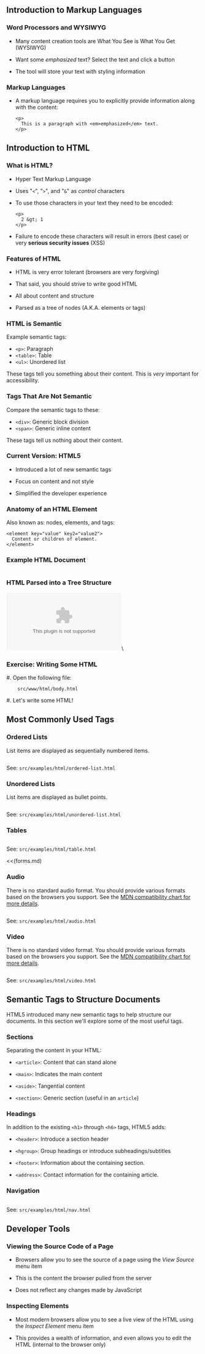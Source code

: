 ## Introduction to Markup Languages

### Word Processors and WYSIWYG

  - Many content creation tools are What You See is What You Get
    (WYSIWYG)

  - Want some *emphasized* text?  Select the text and click a button

  - The tool will store your text with styling information

### Markup Languages

  - A markup language requires you to explicitly provide information
    along with the content:

    ~~~ {.html}
    <p>
      This is a paragraph with <em>emphasized</em> text.
    </p>
    ~~~

## Introduction to HTML

### What is HTML?

  - Hyper Text Markup Language

  - Uses "`<`", "`>`", and "`&`" as *control* characters

  - To use those characters in your text they need to be encoded:

    ~~~ {.html}
    <p>
      2 &gt; 1
    </p>
    ~~~

  - Failure to encode these characters will result in errors (best
    case) or very **serious security issues** (XSS)

### Features of HTML

  - HTML is very error tolerant (browsers are very forgiving)

  - That said, you should strive to write good HTML

  - All about content and structure

  - Parsed as a tree of nodes (A.K.A. elements or tags)

### HTML is Semantic

Example semantic tags:

  - `<p>`: Paragraph
  - `<table>`: Table
  - `<ul>`: Unordered list

These tags tell you something about their content.  This is *very*
important for accessibility.

### Tags That Are Not Semantic

Compare the semantic tags to these:

  - `<div>`: Generic block division
  - `<span>`: Generic inline content

These tags tell us nothing about their content.

### Current Version: HTML5

  - Introduced a lot of new semantic tags

  - Focus on content and not style

  - Simplified the developer experience

### Anatomy of an HTML Element

Also known as: nodes, elements, and tags:

~~~ {.html}
<element key="value" key2="value2">
  Content or children of element.
</element>
~~~

### Example HTML Document

~~~ {.html insert="../../src/examples/html/simple.html"}
~~~

### HTML Parsed into a Tree Structure

![](../../diagrams/html/tree.dot)\
<!-- Placeholder -->

### Exercise: Writing Some HTML

  #. Open the following file:

        src/www/html/body.html

  #. Let's write some HTML!

## Most Commonly Used Tags

### Ordered Lists

List items are displayed as sequentially numbered items.

~~~ {.html insert="../../src/examples/html/ordered-list.html" token="list"}
~~~

See: `src/examples/html/ordered-list.html`

### Unordered Lists

List items are displayed as bullet points.

~~~ {.html insert="../../src/examples/html/unordered-list.html" token="list"}
~~~

See: `src/examples/html/unordered-list.html`

### Tables

~~~ {.html insert="../../src/examples/html/table.html" token="table"}
~~~

See: `src/examples/html/table.html`

<<(forms.md)

### Audio

There is no standard audio format.  You should provide various formats
based on the browsers you support.  See the [MDN compatibility chart
for more details][formats].

~~~ {.html insert="../../src/examples/html/audio.html" token="audio"}
~~~

See: `src/examples/html/audio.html`

### Video

There is no standard video format.  You should provide various formats
based on the browsers you support.  See the [MDN compatibility chart
for more details][formats].

~~~ {.html insert="../../src/examples/html/video.html" token="video"}
~~~

See: `src/examples/html/video.html`

## Semantic Tags to Structure Documents

HTML5 introduced many new semantic tags to help structure our
documents.  In this section we'll explore some of the most useful
tags.

### Sections

Separating the content in your HTML:

  - `<article>`: Content that can stand alone

  - `<main>`: Indicates the main content

  - `<aside>`: Tangential content

  - `<section>`: Generic section (useful in an `article`)

### Headings

In addition to the existing `<h1>` through `<h6>` tags, HTML5 adds:

  - `<header>`: Introduce a section header

  - `<hgroup>`: Group headings or introduce subheadings/subtitles

  - `<footer>`: Information about the containing section.

  - `<address>`: Contact information for the containing article.

### Navigation

~~~ {.html insert="../../src/examples/html/nav.html" token="nav"}
~~~

See: `src/examples/html/nav.html`

## Developer Tools

### Viewing the Source Code of a Page

  * Browsers allow you to see the source of a page using the *View
    Source* menu item

  * This is the content the browser pulled from the server

  * Does not reflect any changes made by JavaScript

### Inspecting Elements

  * Most modern browsers allow you to see a live view of the HTML
    using the *Inspect Element* menu item

  * This provides a wealth of information, and even allows you to edit
    the HTML (internal to the browser only)

[formats]: https://developer.mozilla.org/en-US/docs/Web/HTML/Supported_media_formats#Browser_compatibility

